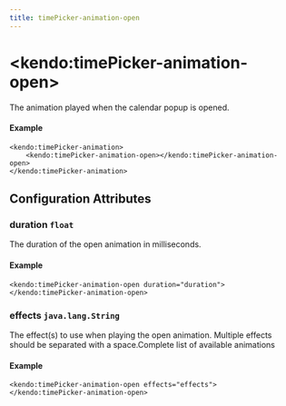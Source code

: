 ```yaml
---
title: timePicker-animation-open
---
```


# \<kendo:timePicker-animation-open\>

The animation played when the calendar popup is opened.

#### Example
    <kendo:timePicker-animation>
        <kendo:timePicker-animation-open></kendo:timePicker-animation-open>
    </kendo:timePicker-animation>

## Configuration Attributes

### duration `float`

The duration of the open animation in milliseconds.

#### Example
    <kendo:timePicker-animation-open duration="duration">
    </kendo:timePicker-animation-open>

### effects `java.lang.String`

The effect(s) to use when playing the open animation. Multiple effects should be separated with a space.Complete list of available animations

#### Example
    <kendo:timePicker-animation-open effects="effects">
    </kendo:timePicker-animation-open>

